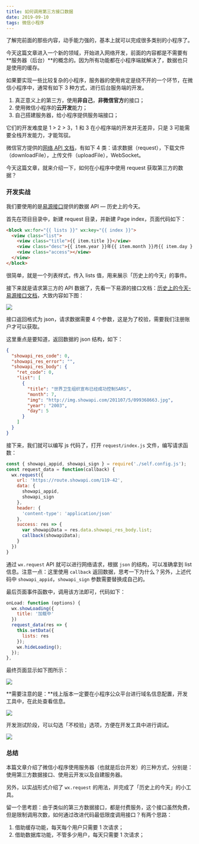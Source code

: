 ```yaml
---
title: 如何调用第三方接口数据
date: 2019-09-10
tags: 微信小程序
---
```


了解完前面的那些内容，动手能力强的，基本上就可以完成很多类别的小程序了。

今天这篇文章进入一个新的领域，开始进入网络开发，前面的内容都是不需要有**服务器（后台）**的概念的。因为所有功能都在小程序端就解决了，数据也只是使用的缓存。

如果要实现一些比较复杂的小程序，服务器的使用肯定是绕不开的一个环节，在微信小程序中，通常有如下 3 种方式，进行后台服务端的开发。

1. 真正意义上的第三方，使用**非自己**，**非微信官方**的接口；
2. 使用微信小程序的**云开发**能力；
3. 自己搭建服务器，给小程序提供服务端接口；

它们的开发难度是 1 > 2 > 3，1 和 3 在小程序端的开发并无差异，只是 3 可能需要全栈开发能力，才能驾驭。

微信官方提供的[网络 API 文档](https://developers.weixin.qq.com/miniprogram/dev/api/network/request/wx.request.html)，有如下 4 类：请求数据（request），下载文件（downloadFile），上传文件（uploadFile），WebSocket。

今天这篇文章，就来介绍一下，如何在小程序中使用 request 获取第三方的数据？

### 开发实战
我们要使用的是[易源接口](https://www.showapi.com/)提供的数据 API — 历史上的今天。

首先在项目目录中，新建 request 目录，并新建 Page index，页面代码如下：

```html
<block wx:for="{{ lists }}" wx:key="{{ index }}">
  <view class="list">
    <view class="title">{{ item.title }}</view>
    <view class="desc">{{ item.year }}年{{ item.month }}月{{ item.day }}日</view>
    <view class="access"></view>
  </view>
</block>
```

很简单，就是一个列表样式，传入 lists 值，用来展示「历史上的今天」的事件。

接下来就是请求第三方的 API 数据了，先看一下易源的接口文档：[历史上的今天-易源接口文档](https://www.showapi.com/apiGateway/view?apiCode=119)，大致内容如下图：

![](/image/collection/miniprogram/2019-09-10-16-14-45.png)

接口返回格式为 json，请求数据需要 4 个参数，这是为了校验，需要我们注册账户才可以获取。

这里重点是要知道，返回数据的 json 结构，如下：

```json
{
  "showapi_res_code": 0,
  "showapi_res_error": "",
  "showapi_res_body": {
    "ret_code": 0,
    "list": [
      {
        "title": "世界卫生组织宣布已经成功控制SARS",
        "month": 7,
        "img": "http://img.showapi.com/201107/5/099368663.jpg",
        "year": "2003",
        "day": 5
      } 
    ]
  }
}
```

接下来，我们就可以编写 js 代码了，打开 `request/index.js` 文件，编写请求函数：

```js
const { showapi_appid, showapi_sign } = require('./self.config.js');
const request_data = function(callback) {
  wx.request({
    url: 'https://route.showapi.com/119-42',
    data: {
      showapi_appid,
      showapi_sign
    },
    header: {
      'content-type': 'application/json'
    },
    success: res => {
      var showapiData = res.data.showapi_res_body.list;
      callback(showapiData);
    }
  })
}
```

通过 `wx.request` API 就可以进行网络请求，根据 `json` 的结构，可以准确拿到 list 信息。注意一点：这里使用 `callback` 返回数据，思考一下为什么？另外，上述代码中 `showapi_appid`，`showapi_sign` 参数需要替换成自己的。

最后页面事件函数中，调用该方法即可，代码如下：

```js
onLoad: function (options) {
  wx.showLoading({
    title: '加载中'
  })
  request_data(res => {
    this.setData({
      lists: res
    });
    wx.hideLoading();
  });
},
```

最终页面显示如下图所示：

![](/image/collection/miniprogram/2019-09-10-16-42-01.png)

**需要注意的是：**线上版本一定要在小程序公众平台进行域名信息配置，开发工具中，在此处查看信息。

![](/image/collection/miniprogram/2019-09-10-16-45-54.png)

开发测试阶段，可以勾选「不校验」选项，方便在开发工具中进行调试。

![](/image/collection/miniprogram/2019-09-10-16-47-41.png)

### 总结
本篇文章介绍了微信小程序使用服务器（也就是后台开发）的三种方式，分别是：使用第三方数据接口、使用云开发以及自建服务器。

另外，以实战形式介绍了 `wx.request` 的用法，并完成了「历史上的今天」的小工具。

留一个思考题：由于类似的第三方数据接口，都是付费服务，这个接口虽然免费，但是限制调用次数，如何通过改进代码最低限度调用接口？有两个思路：

1. 借助缓存功能，每天每个用户只需要 1 次请求；
2. 借助数据库功能，不管多少用户，每天只需要 1 次请求；


